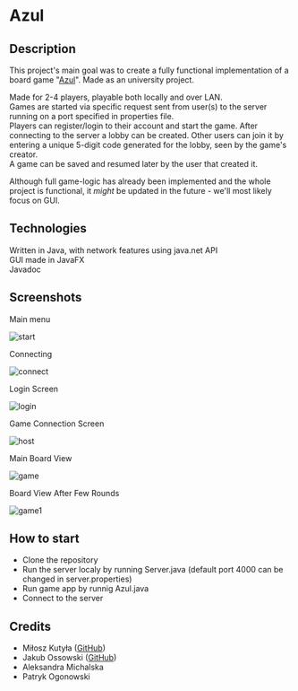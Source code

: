 # Azul

## Description
This project's main goal was to create a fully functional implementation of a board game "[Azul](https://boardgamegeek.com/boardgame/230802/azul)".
Made as an university project.

Made for 2-4 players, playable both locally and over LAN.\
Games are started via specific request sent from user(s) to the server running on a port specified in properties file.\
Players can register/login to their account and start the game. After connecting to the server a lobby can be created. Other users can join it by entering a unique 5-digit code generated for the lobby, seen by the game's creator.\
A game can be saved and resumed later by the user that created it. 

Although full game-logic has already been implemented and the whole project is functional, it *might* be updated in the future - we'll most likely focus on GUI.

## Technologies
Written in Java, with network features using java.net API\
GUI made in JavaFX\
Javadoc

## Screenshots
Main menu

![start](https://user-images.githubusercontent.com/92323233/224170476-79a72fb0-7c16-4efb-acf2-a182c5bf8fb4.png "Main menu")

Connecting

![connect](https://user-images.githubusercontent.com/92323233/224170715-25a125c4-f74d-41ff-b0b6-63826b3ce644.png "Connecting")

Login Screen

![login](https://user-images.githubusercontent.com/92323233/224170798-c93beac1-a1d3-4c21-97a0-4665a30ea687.png "Login Screen")

Game Connection Screen

![host](https://user-images.githubusercontent.com/92323233/224170876-aaf329cf-5db3-4981-ac2b-5fcc2712efe7.png "Game Connection Screen")

Main Board View

![game](https://user-images.githubusercontent.com/92323233/224171059-1aed527f-4064-4b01-ab74-7a7f19d146d6.png "Board View")

Board View After Few Rounds

![game1](https://user-images.githubusercontent.com/92323233/224171167-e6761f92-9abc-4d34-b4c1-6958e2512ef2.png "Board View")




## How to start
* Clone the repository
* Run the server localy by running Server.java (default port 4000 can be changed in server.properties)
* Run game app by runnig Azul.java
* Connect to the server

## Credits
* Miłosz Kutyła ([GitHub](https://github.com/mkutyla))
* Jakub Ossowski ([GitHub](https://github.com/bilevcik))
* Aleksandra Michalska
* Patryk Ogonowski
